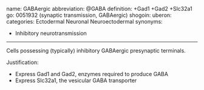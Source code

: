 name: GABAergic
abbreviation: @GABA
definition: +Gad1 +Gad2 +Slc32a1
go: 0051932 (synaptic transmission, GABAergic)
shogoin: 
uberon: 
categories: Ectodermal Neuronal Neuroectodermal
synonyms:
- Inhibitory neurotransmission
---

Cells possessing (typically) inhibitory GABAergic presynaptic terminals. 

Justification:

* Express Gad1 and Gad2, enzymes required to produce GABA
* Express Slc32a1, the vesicular GABA transporter
